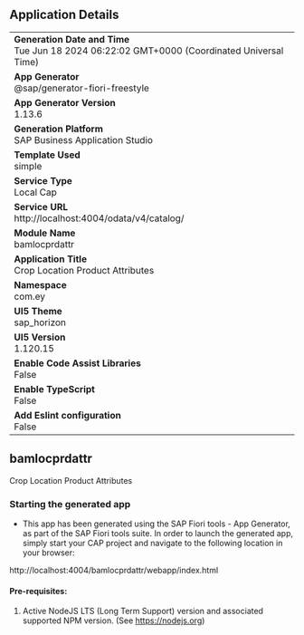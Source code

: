 ## Application Details
|               |
| ------------- |
|**Generation Date and Time**<br>Tue Jun 18 2024 06:22:02 GMT+0000 (Coordinated Universal Time)|
|**App Generator**<br>@sap/generator-fiori-freestyle|
|**App Generator Version**<br>1.13.6|
|**Generation Platform**<br>SAP Business Application Studio|
|**Template Used**<br>simple|
|**Service Type**<br>Local Cap|
|**Service URL**<br>http://localhost:4004/odata/v4/catalog/
|**Module Name**<br>bamlocprdattr|
|**Application Title**<br>Crop Location Product Attributes|
|**Namespace**<br>com.ey|
|**UI5 Theme**<br>sap_horizon|
|**UI5 Version**<br>1.120.15|
|**Enable Code Assist Libraries**<br>False|
|**Enable TypeScript**<br>False|
|**Add Eslint configuration**<br>False|

## bamlocprdattr

Crop Location Product Attributes

### Starting the generated app

-   This app has been generated using the SAP Fiori tools - App Generator, as part of the SAP Fiori tools suite.  In order to launch the generated app, simply start your CAP project and navigate to the following location in your browser:

http://localhost:4004/bamlocprdattr/webapp/index.html

#### Pre-requisites:

1. Active NodeJS LTS (Long Term Support) version and associated supported NPM version.  (See https://nodejs.org)


